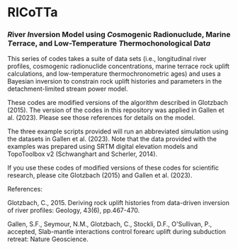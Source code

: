 # RICoTTa
 
### ***R***iver ***I***nversion Model using ***Co***smogenic Radionuclude, Marine ***T***errace, and Low-Temperature ***T***hermochonological Dat***a***


This series of codes takes a suite of data sets (i.e., longitudinal river profiles, cosmogenic radionuclide concentrations, marine terrace rock uplift calculations, and low-temperature thermochronometric ages) and uses a Bayesian inversion to constrain rock uplift histories and parameters in the detachment-limited stream power model.

These codes are modified versions of the algorithm described in Glotzbach (2015). The version of the codes in this repository was applied in Gallen et al. (2023). Please see those references for details on the model.

The three example scripts provided will run an abbreviated simulation using the datasets in Gallen et al. (2023). Note that the data provided with the examples was prepared using SRTM digital elevation models and TopoToolbox v2 (Schwanghart and Scherler, 2014).

If you use these codes of modified versions of these codes for scientific research, please cite Glotzbach (2015) and Gallen et al. (2023).

References:

Glotzbach, C., 2015. Deriving rock uplift histories from data-driven inversion of river profiles: Geology, 43(6), pp.467-470.

Gallen, S.F., Seymour, N.M., Glotzbach, C., Stockli, D.F., O'Sullivan, P., accepted, Slab-mantle interactions control forearc uplift during subduction retreat: Nature Geoscience.
